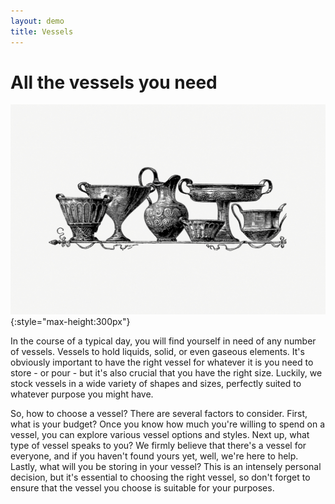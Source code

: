 ```yaml
---
layout: demo
title: Vessels
---
```


# All the vessels you need

![illustration of pottery](/images/vessels.jpg){:style="max-height:300px"}

In the course of a typical day, you will find yourself in need of any number of vessels. Vessels to hold liquids, solid, or even gaseous elements. It's obviously important to have the right vessel for whatever it is you need to store - or pour - but it's also crucial that you have the right size. Luckily, we stock vessels in a wide variety of shapes and sizes, perfectly suited to whatever purpose you might have.

So, how to choose a vessel? There are several factors to consider. First, what is your budget? Once you know how much you're willing to spend on a vessel, you can explore various vessel options and styles. Next up, what type of vessel speaks to you? We firmly believe that there's a vessel for everyone, and if you haven't found yours yet, well, we're here to help. Lastly, what will you be storing in your vessel? This is an intensely personal decision, but it's essential to choosing the right vessel, so don't forget to ensure that the vessel you choose is suitable for your purposes.

